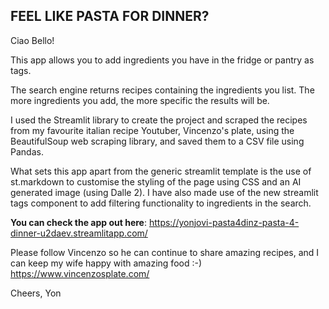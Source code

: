 ## FEEL LIKE PASTA FOR DINNER?

Ciao Bello!

This app allows you to add ingredients you have in the fridge or pantry as tags. 

The search engine returns recipes containing the ingredients you list. The more ingredients you add, the more specific the results will be.

I used the Streamlit library to create the project and scraped the recipes from my favourite italian recipe Youtuber, Vincenzo's plate, using the BeautifulSoup web scraping library, and saved them to a CSV file using Pandas.

What sets this app apart from the generic streamlit template is the use of st.markdown to customise the styling of the page using CSS and an AI generated image (using Dalle 2). I have also made use of the new streamlit tags component to add filtering functionality to ingredients in the search.

**You can check the app out here**: https://yonjovi-pasta4dinz-pasta-4-dinner-u2daev.streamlitapp.com/

Please follow Vincenzo so he can continue to share amazing recipes, and I can keep my wife happy with amazing food :-) https://www.vincenzosplate.com/

Cheers,
Yon
